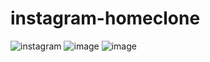 # instagram-homeclone
![instagram](https://user-images.githubusercontent.com/115239975/222329073-829389c6-303b-4a9e-a320-cccee72cabec.gif)
![image](https://user-images.githubusercontent.com/115239975/220967374-6bdb4dda-ec29-45eb-a706-83aff7c08f3c.png)
![image](https://user-images.githubusercontent.com/115239975/220967437-635caf17-13fd-4ca2-99b0-d9089cc934b7.png)
